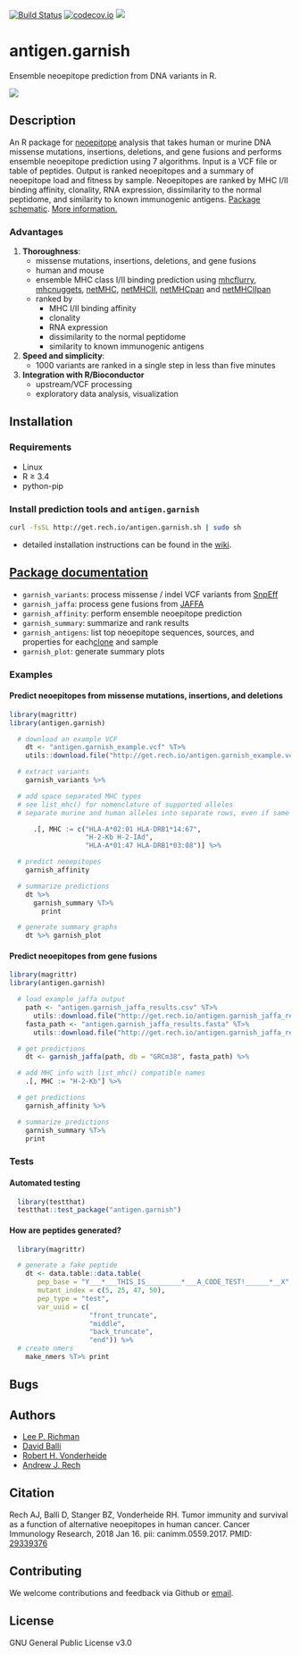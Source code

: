 [![Build Status](http://18.194.224.158:8080/buildStatus/icon?job=antigen.garnish)](http://18.194.224.158:8080/job/antigen.garnish/lastBuild/consoleFull) [![codecov.io](https://codecov.io/github/andrewrech/antigen.garnish/coverage.svg?branch=master)](https://codecov.io/github/andrewrech/antigen.garnish?branch=master) ![](https://img.shields.io/badge/version-0.0.6-blue.svg)


# antigen.garnish

Ensemble neoepitope prediction from DNA variants in R.

![](http://get.rech.io/antigen.garnish_flowchart.svg)

## Description

An R package for [neoepitope](http://science.sciencemag.org/content/348/6230/69) analysis that takes human or murine DNA missense mutations, insertions, deletions, and gene fusions and performs ensemble neoepitope prediction using 7 algorithms. Input is a VCF file or table of peptides. Output is ranked neoepitopes and a summary of neoepitope load and fitness by sample. Neoepitopes are ranked by MHC I/II binding affinity, clonality, RNA expression, dissimilarity to the normal peptidome, and similarity to known immunogenic antigens. [Package schematic](https://github.com/andrewrech/antigen.garnish/wiki/Package-schematic). [More information.](http://antigen-garnish-presentation.s3-website-us-east-1.amazonaws.com)

### Advantages

1. **Thoroughness**:
    - missense mutations, insertions, deletions, and gene fusions
    - human and mouse
    - ensemble MHC class I/II binding prediction using [mhcflurry](https://github.com/hammerlab/mhcflurry), [mhcnuggets](https://github.com/KarchinLab/mhcnuggets), [netMHC](http://www.cbs.dtu.dk/services/NetMHC/), [netMHCII](http://www.cbs.dtu.dk/services/NetMHCII/), [netMHCpan](http://www.cbs.dtu.dk/services/NetMHCpan/) and [netMHCIIpan](http://www.cbs.dtu.dk/services/NetMHCIIpan/i)
    - ranked by
    	+ MHC I/II binding affinity
    	+ clonality
    	+ RNA expression
    	+ dissimilarity to the normal peptidome
    	+ similarity to known immunogenic antigens
1. **Speed and simplicity**:
    - 1000 variants are ranked in a single step in less than five minutes
1. **Integration with R/Bioconductor**
    - upstream/VCF processing
    - exploratory data analysis, visualization

## Installation

### Requirements

* Linux
* R &ge; 3.4
* python-pip

### Install prediction tools and `antigen.garnish`

```sh
curl -fsSL http://get.rech.io/antigen.garnish.sh | sudo sh
```

* detailed installation instructions can be found in the [wiki](https://github.com/andrewrech/antigen.garnish/wiki).

## [Package documentation](http://get.rech.io/antigen.garnish.pdf)

* `garnish_variants`: process missense / indel VCF variants from [SnpEff](http://snpeff.sourceforge.net/)
* `garnish_jaffa`: process gene fusions from [JAFFA](https://github.com/Oshlack/JAFFA)
* `garnish_affinity`: perform ensemble neoepitope prediction
* `garnish_summary`: summarize and rank results
* `garnish_antigens`: list top neoepitope sequences, sources, and properties for each[clone](https://github.com/lima1/PureCN) and sample
* `garnish_plot`: generate summary plots

### Examples

#### Predict neoepitopes from missense mutations, insertions, and deletions

```r
library(magrittr)
library(antigen.garnish)

  # download an example VCF
    dt <- "antigen.garnish_example.vcf" %T>%
    utils::download.file("http://get.rech.io/antigen.garnish_example.vcf", .) %>%

  # extract variants
    garnish_variants %>%

  # add space separated MHC types
  # see list_mhc() for nomenclature of supported alleles
  # separate murine and human alleles into separate rows, even if same sample_id.

      .[, MHC := c("HLA-A*02:01 HLA-DRB1*14:67",
                   "H-2-Kb H-2-IAd",
                   "HLA-A*01:47 HLA-DRB1*03:08")] %>%

  # predict neoepitopes
    garnish_affinity

  # summarize predictions
    dt %>%
      garnish_summary %T>%
        print

  # generate summary graphs
    dt %>% garnish_plot
```

#### Predict neoepitopes from gene fusions

```r
library(magrittr)
library(antigen.garnish)

  # load example jaffa output
    path <- "antigen.garnish_jaffa_results.csv" %T>%
      utils::download.file("http://get.rech.io/antigen.garnish_jaffa_results.csv", .)
    fasta_path <- "antigen.garnish_jaffa_results.fasta" %T>%
      utils::download.file("http://get.rech.io/antigen.garnish_jaffa_results.fasta", .)

  # get predictions
    dt <- garnish_jaffa(path, db = "GRCm38", fasta_path) %>%

  # add MHC info with list_mhc() compatible names
    .[, MHC := "H-2-Kb"] %>%

  # get predictions
    garnish_affinity %>%

  # summarize predictions
    garnish_summary %T>%
    print
```

### Tests

#### Automated testing

```r
  library(testthat)
  testthat::test_package("antigen.garnish")

```

#### How are peptides generated?

```r
  library(magrittr)

  # generate a fake peptide
    dt <- data.table::data.table(
       pep_base = "Y___*___THIS_IS_________*___A_CODE_TEST!______*__X",
       mutant_index = c(5, 25, 47, 50),
       pep_type = "test",
       var_uuid = c(
                    "front_truncate",
                    "middle",
                    "back_truncate",
                    "end")) %>%
  # create nmers
    make_nmers %T>% print
```

## Bugs

## Authors

* [Lee P. Richman](http://www.med.upenn.edu/apps/faculty/index.php/g275/p1073)
* [David Balli](https://www.linkedin.com/in/davidballi1)
* [Robert H. Vonderheide](https://www.med.upenn.edu/apps/faculty/index.php/g20000320/p1073)
* [Andrew J. Rech](http://rech.io)

## Citation

Rech AJ, Balli D, Stanger BZ, Vonderheide RH. Tumor immunity and survival as a function of alternative neoepitopes in human cancer. Cancer Immunology Research, 2018 Jan 16. pii: canimm.0559.2017. PMID: [29339376](https://www.ncbi.nlm.nih.gov/pubmed/29339376)

## Contributing

We welcome contributions and feedback via Github or [email](mailto:rech@rech.io).

## License

GNU General Public License v3.0
